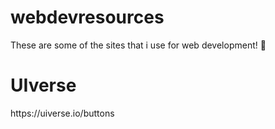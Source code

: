 # webdevresources
These are some of the sites that i use for web development! 💌
<h1>UIverse</h1>
https://uiverse.io/buttons
